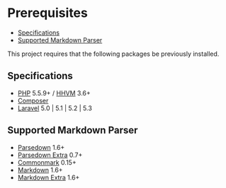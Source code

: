 # Prerequisites

- [Specifications](#specifications)
- [Supported Markdown Parser](#supported-markdown-parser)

This project requires that the following packages be previously installed.

## Specifications

- [PHP](https://php.net) 5.5.9+ / [HHVM](http://hhvm.com) 3.6+
- [Composer](https://github.com/composer/composer)
- [Laravel](https://laravel.com/docs/5.3/installation) 5.0 | 5.1 | 5.2 | 5.3

## Supported Markdown Parser

- [Parsedown](http://parsedown.org) 1.6+
- [Parsedown Extra](http://parsedown.org/extra/) 0.7+
- [Commonmark](http://commonmark.thephpleague.com) 0.15+
- [Markdown](http://michelf.ca/projects/php-markdown/) 1.6+
- [Markdown Extra](https://michelf.ca/projects/php-markdown/extra/) 1.6+
